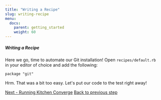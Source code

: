 ```yaml
---
title: "Writing a Recipe"
slug: writing-recipe
menu:
  docs:
    parent: getting_started
    weight: 60
---
```

##### Writing a Recipe

Here we go, time to automate our Git installation! Open `recipes/default.rb` in your editor of choice and add the following:

~~~
package "git"
~~~

Hrm. That was a bit too easy. Let's put our code to the test right away!

<div class="sidebar--footer">
<a class="button primary-cta" href="/docs/getting-started/running-converge">Next - Running Kitchen Converge</a>
<a class="sidebar--footer--back" href="/docs/getting-started/instances">Back to previous step</a>
</div>
